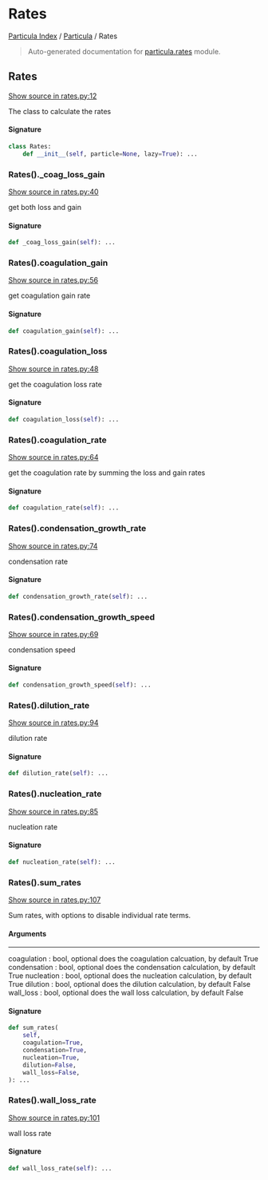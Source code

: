 # Rates

[Particula Index](../README.md#particula-index) / [Particula](./index.md#particula) / Rates

> Auto-generated documentation for [particula.rates](https://github.com/Gorkowski/particula/blob/main/particula/rates.py) module.

## Rates

[Show source in rates.py:12](https://github.com/Gorkowski/particula/blob/main/particula/rates.py#L12)

The class to calculate the rates

#### Signature

```python
class Rates:
    def __init__(self, particle=None, lazy=True): ...
```

### Rates()._coag_loss_gain

[Show source in rates.py:40](https://github.com/Gorkowski/particula/blob/main/particula/rates.py#L40)

get both loss and gain

#### Signature

```python
def _coag_loss_gain(self): ...
```

### Rates().coagulation_gain

[Show source in rates.py:56](https://github.com/Gorkowski/particula/blob/main/particula/rates.py#L56)

get coagulation gain rate

#### Signature

```python
def coagulation_gain(self): ...
```

### Rates().coagulation_loss

[Show source in rates.py:48](https://github.com/Gorkowski/particula/blob/main/particula/rates.py#L48)

get the coagulation loss rate

#### Signature

```python
def coagulation_loss(self): ...
```

### Rates().coagulation_rate

[Show source in rates.py:64](https://github.com/Gorkowski/particula/blob/main/particula/rates.py#L64)

get the coagulation rate by summing the loss and gain rates

#### Signature

```python
def coagulation_rate(self): ...
```

### Rates().condensation_growth_rate

[Show source in rates.py:74](https://github.com/Gorkowski/particula/blob/main/particula/rates.py#L74)

condensation rate

#### Signature

```python
def condensation_growth_rate(self): ...
```

### Rates().condensation_growth_speed

[Show source in rates.py:69](https://github.com/Gorkowski/particula/blob/main/particula/rates.py#L69)

condensation speed

#### Signature

```python
def condensation_growth_speed(self): ...
```

### Rates().dilution_rate

[Show source in rates.py:94](https://github.com/Gorkowski/particula/blob/main/particula/rates.py#L94)

dilution rate

#### Signature

```python
def dilution_rate(self): ...
```

### Rates().nucleation_rate

[Show source in rates.py:85](https://github.com/Gorkowski/particula/blob/main/particula/rates.py#L85)

nucleation rate

#### Signature

```python
def nucleation_rate(self): ...
```

### Rates().sum_rates

[Show source in rates.py:107](https://github.com/Gorkowski/particula/blob/main/particula/rates.py#L107)

Sum rates, with options to disable individual rate terms.

#### Arguments

----------
coagulation : bool, optional
    does the coagulation calcuation, by default True
condensation : bool, optional
    does the condensation calculation, by default True
nucleation : bool, optional
    does the nucleation calculation, by default True
dilution : bool, optional
    does the dilution calculation, by default False
wall_loss : bool, optional
    does the wall loss calculation, by default False

#### Signature

```python
def sum_rates(
    self,
    coagulation=True,
    condensation=True,
    nucleation=True,
    dilution=False,
    wall_loss=False,
): ...
```

### Rates().wall_loss_rate

[Show source in rates.py:101](https://github.com/Gorkowski/particula/blob/main/particula/rates.py#L101)

wall loss rate

#### Signature

```python
def wall_loss_rate(self): ...
```
